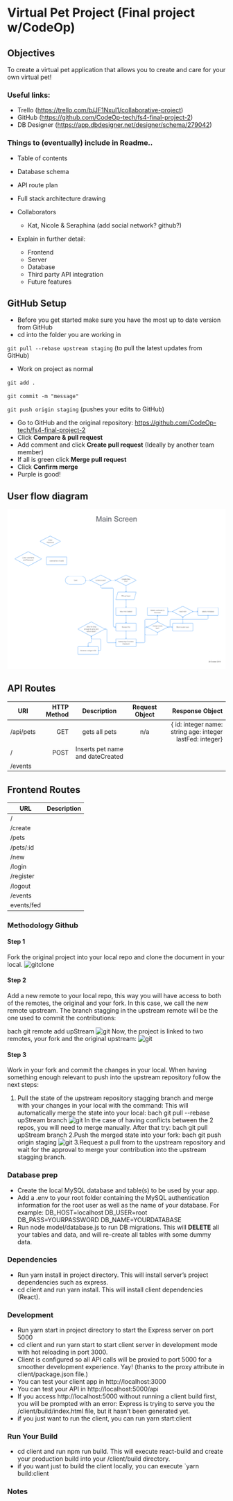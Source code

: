 # Virtual Pet Project (Final project w/CodeOp)

## Objectives

To create a virtual pet application that allows you to create and care for your own virtual pet!

### Useful links:

- Trello (https://trello.com/b/JF1NxuI1/collaborative-project)
- GitHub (https://github.com/CodeOp-tech/fs4-final-project-2)
- DB Designer (https://app.dbdesigner.net/designer/schema/279042)

### Things to (eventually) include in Readme..

- Table of contents

- Database schema
- API route plan
- Full stack architecture drawing
- Collaborators
  - Kat, Nicole & Seraphina (add social network? github?)
- Explain in further detail:
  - Frontend
  - Server
  - Database
  - Third party API integration
  - Future features

## GitHub Setup

- Before you get started make sure you have the most up to date version from GitHub
- cd into the folder you are working in

`git pull --rebase upstream staging` (to pull the latest updates from GitHub)

- Work on project as normal

`git add .`

`git commit -m "message"`

`git push origin staging` (pushes your edits to GitHub)

- Go to GitHub and the original repository:
  https://github.com/CodeOp-tech/fs4-final-project-2
- Click **Compare & pull request**
- Add comment and click **Create pull request**
  (Ideally by another team member)
- If all is green click **Merge pull request**
- Click **Confirm merge**
- Purple is good!

## User flow diagram

![user flow-main screen](./userflow-mainscreen.png)

## API Routes

| URI| HTTP Method | Description   | Request Object | Response Object |
|----------|-----------:|:-------------:|:--------------:|----------------:|
|/api/pets | GET         | gets all pets | n/a | { id: integer    name: string   age: integer    lastFed: integer}|
|/         | POST        | Inserts pet name and dateCreated
|/events |             | | | |


## Frontend Routes
| URL      | Description |
|----------|-------------|
|/         |             |
|/create   |             |
|/pets     |             |
|/pets/:id |             |
|/new      |             |
|/login    |             |
|/register |             |
|/logout   |             |
|/events |             |
|events/fed      |             |

### Methodology Github

#### Step 1

Fork the original project into your local repo and clone the document in your local.
![gitclone](./screenshots/git-clone.PNG)

#### Step 2

Add a new remote to your local repo, this way you will have access to both of the remotes, the original and your fork.
In this case, we call the new remote upstream. The branch stagging in the upstream remote will be the one used to commit the contributions:

bach
git remote add upStream
![git](./screenshots/remote-add-upstream.PNG)
Now, the project is linked to two remotes, your fork and the original upstream:
![git](./screenshots/remote-v.PNG)

#### Step 3

Work in your fork and commit the changes in your local. When having something enough relevant to push into the upstream repository follow the next steps:

1. Pull the state of the upstream repository stagging branch and merge with your changes in your local with the command: This will automatically merge the state into your local:
   bach
   git pull --rebase upStream branch
   ![git](./screenshots/rebase.PNG)
   In the case of having conflicts between the 2 repos, you will need to merge manually.
   After that try:
   bach
   git pull upStream branch
   2.Push the merged state into your fork:
   bach
   git push origin staging
   ![git](./screenshots/push.PNG)
   3.Request a pull from to the upstream repository and wait for the approval to merge your contribution into the upstream stagging branch.

### Database prep

- Create the local MySQL database and table(s) to be used by your app.
- Add a .env to your root folder containing the MySQL authentication information for the root user as well as the name of your database. For example:
  DB_HOST=localhost
  DB_USER=root
  DB_PASS=YOURPASSWORD
  DB_NAME=YOURDATABASE
- Run node model/database.js to run DB migrations. This will **DELETE** all your tables and data, and will re-create all tables with some dummy data.

### Dependencies

- Run yarn install in project directory. This will install server’s project dependencies such as express.
- cd client and run yarn install. This will install client dependencies (React).

### Development

- Run yarn start in project directory to start the Express server on port 5000
- cd client and run yarn start to start client server in development mode with hot reloading in port 3000.
- Client is configured so all API calls will be proxied to port 5000 for a smoother development experience. Yay! (thanks to the proxy attribute in client/package.json file.)
- You can test your client app in http://localhost:3000
- You can test your API in http://localhost:5000/api
- If you access http://localhost:5000 without running a client build first, you will be prompted with an error: Express is trying to serve you the /client/build/index.html file, but it hasn’t been generated yet.
- if you just want to run the client, you can run yarn start:client

### Run Your Build

- cd client and run npm run build. This will execute react-build and create your production build into your /client/build directory.
- if you want just to build the client locally, you can execute `yarn build:client

### Notes
